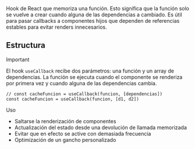 Hook de React que memoriza una función. Esto significa que la función solo se vuelve a crear cuando alguna de las dependencias a cambiado.
Es útil para pasar callbacks a componentes hijos que dependen de referencias estables para evitar renders innecesarios.

## Estructura

>[!IMPORTANT]
> El hook `useCallback` recibe dos parámetros: una función y un array de dependencias. La función se ejecuta cuando el componente se renderiza por primera vez y cuando alguna de las dependencias cambia.

```tsx
// const cacheFuncion = useCallback(funcion, [dependencias])
const cacheFuncion = useCallback(funcion, [d1, d2])
```

Uso
- Saltarse la renderización de componentes
- Actualización del estado desde una devolución de llamada memorizada
- Evitar que en efecto se active con demasiada frecuencia
- Optimización de un gancho personalizado


